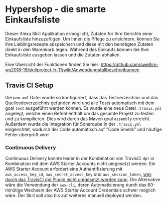 ﻿
# Hypershop - die smarte Einkaufsliste
Dieser Alexa Skill Applikation ermöglicht, Zutaten für Ihre Gerichte einer Einkaufsliste hinzuzufügen.
Um Ihnen die Pflege zu erleichtern, können Sie ihre Lieblingsrezepte abspeichern und diese mit den benötigten Zutaten direkt in den Warenkorb legen.
Während des Einkaufs können Sie Ihre Einkaufsliste ausgeben lassen und die Zutaten abhaken.

Eine Übersicht der Funktionen finden Sie hier:
https://github.com/sweIhm-ws2018-19/skillproject-fr-11/wiki/Anwendungsfallbeschreibungen

## Travis CI Setup
Die `pom.xml` Datei wurde so konfiguriert, dass das Testverzeichnis und das Quellcodeverzeichnis gefunden wird und alle Tests automatisch mit dem goal `test` ausgeführt werden können. Es wurde eine neue Datei `.travis.yml` angelegt, welche einen Befehl enthält um das gesamte Projekt zu testen und zu kompilieren. Dies wird durch das Maven goal `assembly` erreicht. Außerdem wurde die Integration für Sonarqube in der `.travis.yml` eingerichtet, wodurch der Code automatisch auf "Code Smells" und häufige Fehler überprüft wird.

### Continuous Delivery
Continuous Delivery konnte leider in der Kombination von TravisCI `dpl` in Kombination mit dem AWS Starter Accounts nicht umgesetzt werden. Ein AWS Starter Account erfordert eine Authentifizierung mit `aws_access_key_id`, `aws_secret_access_key` und `aws_session_token`, [was durch das TravisCI dpl Plugin nicht umgesetzt werden kann](https://github.com/travis-ci/dpl/issues/731). Die Alternative wäre die Verwendung der `aws-cli`, deren Automatisierung durch das 60-minütige Wechseln der AWS Starter Account Credentials schwer möglich wäre. Der Skill soll also bis auf weiteres manuell deployed werden.


